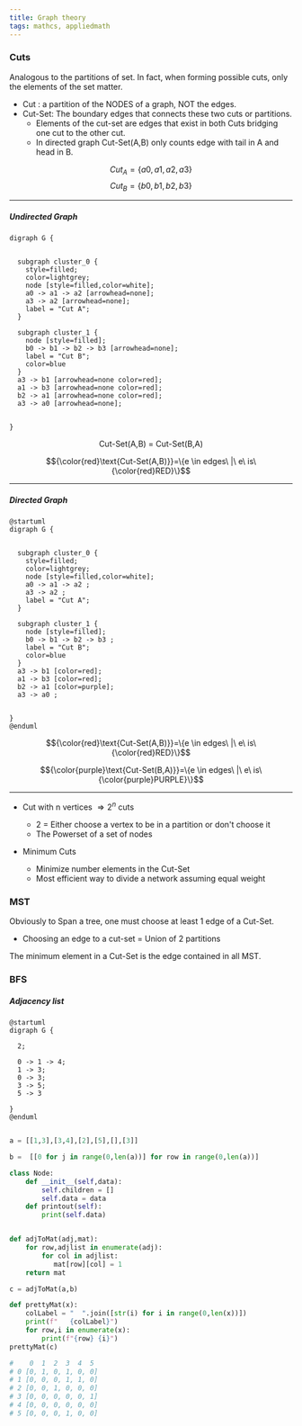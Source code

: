 ```yaml
---
title: Graph theory
tags: mathcs, appliedmath
---
```


### Cuts

Analogous to the partitions of set. 
In fact, when forming possible cuts, only the elements of the set matter.  


* Cut : a partition of the NODES of a graph, NOT the edges.
* Cut-Set: The boundary edges that connects these two cuts or partitions. 
  * Elements of the cut-set are edges that exist in both Cuts bridging one cut to the other cut.
  * In directed graph Cut-Set(A,B) only counts edge with tail in A and head in B.


$$Cut_A= \{a0,a1,a2,a3\}$$
$$Cut_B=\{b0,b1,b2,b3\}$$

---


##### Undirected Graph 

```plantuml
digraph G {
   
    
  subgraph cluster_0 {
    style=filled;
    color=lightgrey;
    node [style=filled,color=white];
    a0 -> a1 -> a2 [arrowhead=none];
    a3 -> a2 [arrowhead=none]; 
    label = "Cut A";
  }

  subgraph cluster_1 {
    node [style=filled];
    b0 -> b1 -> b2 -> b3 [arrowhead=none];
    label = "Cut B";
    color=blue
  }
  a3 -> b1 [arrowhead=none color=red];
  a1 -> b3 [arrowhead=none color=red];
  b2 -> a1 [arrowhead=none color=red];
  a3 -> a0 [arrowhead=none];


}
```


$$\text{Cut-Set(A,B) = Cut-Set(B,A)}$$

$${\color{red}\text{Cut-Set(A,B)}}=\{e \in edges\ |\ e\ is\ {\color{red}RED}\}$$



---

##### Directed Graph

```plantuml
@startuml
digraph G {
   
    
  subgraph cluster_0 {
    style=filled;
    color=lightgrey;
    node [style=filled,color=white];
    a0 -> a1 -> a2 ;
    a3 -> a2 ; 
    label = "Cut A";
  }

  subgraph cluster_1 {
    node [style=filled];
    b0 -> b1 -> b2 -> b3 ;
    label = "Cut B";
    color=blue
  }
  a3 -> b1 [color=red];
  a1 -> b3 [color=red];
  b2 -> a1 [color=purple];
  a3 -> a0 ;


}
@enduml
```
$${\color{red}\text{Cut-Set(A,B)}}=\{e \in edges\ |\ e\ is\ {\color{red}RED}\}$$

$${\color{purple}\text{Cut-Set(B,A)}}=\{e \in edges\ |\ e\ is\ {\color{purple}PURPLE}\}$$

---

* Cut with n vertices $\Rightarrow 2^n$ cuts 
  * 2 = Either choose a vertex to be in a partition or don't choose it
  * The Powerset of a set of nodes

* Minimum Cuts
  * Minimize number elements in the Cut-Set
  * Most efficient way to divide a network assuming equal weight


### MST

Obviously to Span a tree, one must choose at least 1 edge of a Cut-Set.

* Choosing an edge to a cut-set = Union of 2 partitions

The minimum element in a Cut-Set is the edge contained in all MST.  


### BFS

##### Adjacency list

```plantuml
@startuml
digraph G {
   
  2;

  0 -> 1 -> 4;
  1 -> 3;
  0 -> 3;
  3 -> 5;
  5 -> 3

}
@enduml
```


```python

a = [[1,3],[3,4],[2],[5],[],[3]]

b =  [[0 for j in range(0,len(a))] for row in range(0,len(a))]

class Node:
    def __init__(self,data):
        self.children = []
        self.data = data
    def printout(self):
        print(self.data)


def adjToMat(adj,mat):
    for row,adjlist in enumerate(adj):
        for col in adjlist:
           mat[row][col] = 1 
    return mat

c = adjToMat(a,b)

def prettyMat(x):
    colLabel = "  ".join([str(i) for i in range(0,len(x))])
    print(f"   {colLabel}")
    for row,i in enumerate(x):
        print(f"{row} {i}")
prettyMat(c)

#    0  1  2  3  4  5
# 0 [0, 1, 0, 1, 0, 0]
# 1 [0, 0, 0, 1, 1, 0]
# 2 [0, 0, 1, 0, 0, 0]
# 3 [0, 0, 0, 0, 0, 1]
# 4 [0, 0, 0, 0, 0, 0]
# 5 [0, 0, 0, 1, 0, 0]
```
